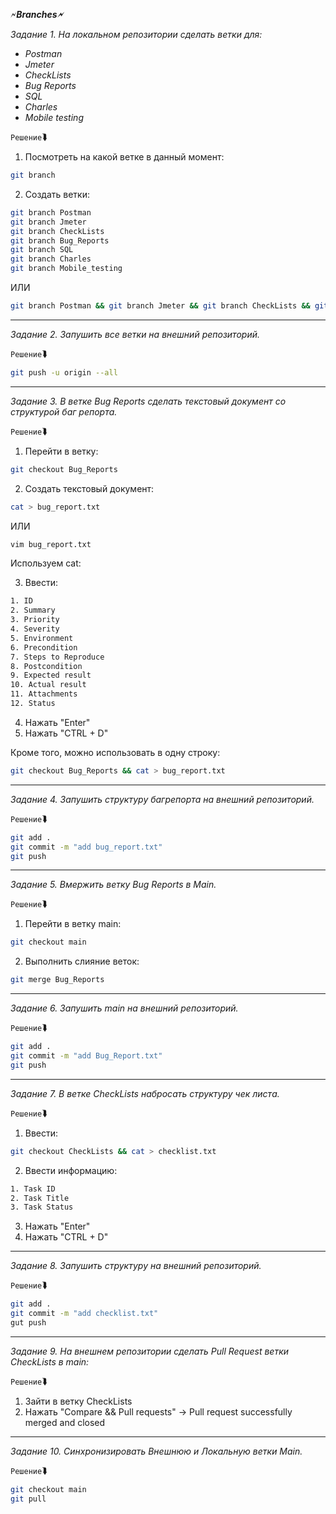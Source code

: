 🗲***Branches🗲***

*Задание 1. На локальном репозитории сделать ветки для:*
+ *Postman*
+ *Jmeter* 
+ *CheckLists* 
+ *Bug Reports*
+ *SQL* 
+ *Charles* 
+ *Mobile testing* 

`Решение`⮯

1. Посмотреть на какой ветке в данный момент:
   
```bash
git branch
```

2. Создать ветки:

```bash
git branch Postman
git branch Jmeter
git branch CheckLists
git branch Bug_Reports
git branch SQL
git branch Charles
git branch Mobile_testing
```

ИЛИ

```bash
git branch Postman && git branch Jmeter && git branch CheckLists && git branch Bug_Reports && git branch SQL && git branch Charles && git branch Mobile_testing
```
---

*Задание 2. Запушить все ветки на внешний репозиторий.*

`Решение`⮯

```bash
git push -u origin --all
```
---

*Задание 3. В ветке Bug Reports сделать текстовый документ со структурой баг репорта.*

`Решение`⮯

1. Перейти в ветку:

```bash
git checkout Bug_Reports 
```

2. Создать текстовый документ:

```bash
cat > bug_report.txt
```

ИЛИ

```bash
vim bug_report.txt
```

Используем cat:

3. Ввести:

```txt
1. ID
2. Summary 
3. Priority
4. Severity
5. Environment
6. Precondition
7. Steps to Reproduce
8. Postcondition
9. Expected result
10. Actual result
11. Attachments
12. Status
```

4. Нажать "Enter"
5. Нажать "CTRL + D"

Кроме того, можно использовать в одну строку:

```bash
git checkout Bug_Reports && cat > bug_report.txt
```
---

*Задание 4. Запушить структуру багрепорта на внешний репозиторий.*

`Решение`⮯

```bash
git add .
git commit -m "add bug_report.txt"
git push
```
---

*Задание 5. Вмержить ветку Bug Reports в Main.*

`Решение`⮯

1. Перейти в ветку main:

```bash
git checkout main
```

2. Выполнить слияние веток:

```bash
git merge Bug_Reports
```
---

*Задание 6. Запушить main на внешний репозиторий.*

`Решение`⮯

```bash
git add .
git commit -m "add Bug_Report.txt"
git push
```
---

*Задание 7. В ветке CheckLists набросать структуру чек листа.*

`Решение`⮯

1. Ввести:
   
```bash
git checkout CheckLists && cat > checklist.txt
```

2. Ввести информацию:

```txt
1. Task ID
2. Task Title
3. Task Status
```

3. Нажать "Enter"
4. Нажать "CTRL + D"
---

*Задание 8. Запушить структуру на внешний репозиторий.*

`Решение`⮯

```bash
git add .
git commit -m "add checklist.txt"
gut push
```
---

*Задание 9. На внешнем репозитории сделать Pull Request ветки CheckLists в main:*

`Решение`⮯

1. Зайти в ветку CheckLists
2. Нажать "Compare && Pull requests" -> Pull request successfully merged and closed
---

*Задание 10. Синхронизировать Внешнюю и Локальную ветки Main.*

`Решение`⮯

```bash
git checkout main
git pull
```
